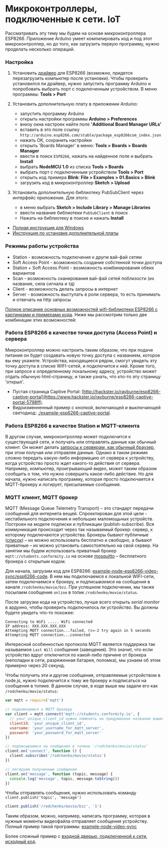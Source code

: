 # Микроконтроллеры, подключенные к сети. IoT

Рассматривать эту тему мы будем на основе микроконтроллера ESP8266. Приложение Arduino умеет компилировать код и под этот микроконтроллер, но до того, как загрузить первую программу, нужно проделать несколько операций.


### Настройка

1. Установить [драйвер](http://www.silabs.com/products/development-tools/software/usb-to-uart-bridge-vcp-drivers) для ESP8266 (возможно, придется перезагрузить компьютер после установки). Чтобы проверить установился ли драйвер, нужно запустить программу Arduino и попробовать выбрать порт с подключенным устройством. В меню программы: __Tools > Port__

2. Установить дополнительную плату в приложении Arduino:
    - запустить программу Arduino
    - открыть настройки программы __Arduino > Preferences__
    - внизу окна настроек найти поле __'Additional Board Manager URLs'__
    - вставить в это поле ссылку `http://arduino.esp8266.com/stable/package_esp8266com_index.json`
    - нажать OK, сохранить настройки
    - открыть 'Boards Manager' в меню: __Tools > Boards > Boards Manager__
    - ввести в поиск `ESP8266`, нажать на найденное поле и выбрать __Install__
    - выбрать __NodeMCU 1.0__ из списка __Tools > Boards__
    - выбрать порт с подключенным устройством __Tools > Port__
    - открыть код примера __Blink__: __File > Examples > 01.Basics > Blink__
    - загрузить код в микроконтроллер __Sketch > Upload__

3. Установить дополнительную библиотеку PubSubClient через интерфейс приложения. Для этого:
    - в меню выбрать __Sketch > Include Library > Manage Libraries__
    - ввести название библиотеки `PubSubClient` в поиск
    - Нажать на библиотеку в поиске и нажать __Install__

* [Полная инструкция для Windows](https://www.marginallyclever.com/2017/02/setup-nodemcu-drivers-arduino-ide/)
* [Инструкция по установке дополнительной платы](https://learn.sparkfun.com/tutorials/esp8266-thing-hookup-guide/installing-the-esp8266-arduino-addon)


### Режимы работы устройства

- Station - возможность подключения к другм вай-фай сетям
- Soft Access Point - возможность создание собстенной точки доступа
- Station + Soft Access Point - возможность комбинирования обеих вариантов
- Scan - возможность сканирования вай-фай сетей поблизости (их название, сила сигнала и тд)
- Client - возможность делать запросы в интернет
- Server - возможность выступать в роли сервера, то есть принимать и отвечать на http запросы

[Полное описание основных возможностей wifi-библиотеки ESP8266 с картинками и примерами кода](https://arduino-esp8266.readthedocs.io/en/latest/esp8266wifi/readme.html). Ниже мы рассмотрим только две комбинации этих возможностей:


### Работа ESP8266 в качестве точки доступа (Access Point) и сервера

Микроконтроллер можно настроить таким образом, что при подаче питания он будет создавать новую точку доступа с названием, которое вы ему укажете. Устройства, находящиеся рядом, смогут увидеть эту точку доступа в списке WIFI-сетей, и подключится к ней. Кроме того, при запросе к определенному локальному адресу, устройство может отдать обычную html-страницу, и также узнать, что кто-то эту страницу 'открыл'.

- Пустая страница Captive Portal: [http://hackster.io/rayburne/esp8266-captive-portal](https://www.hackster.io/rayburne/esp8266-captive-portal-5798ff).
- Видоизменненный пример с кнопкой, включающей и выключающей светодиод: [./example-esp6266-captive-portal](example-esp6266-captive-portal).


### Работа ESP8266 в качестве Station и MQTT-клиента

В другом случае, микроконтроллер может подключится к существующей сети, и получать или отправлять данные как обычный клиент. Он может делать [запросы к серверам, как обычный браузер](https://github.com/esp8266/Arduino/blob/master/libraries/ESP8266WiFi/examples/WiFiClient/WiFiClient.ino), при этом получая или отправляя данные. Однако в таком режиме сложно передать какую-либо информацию от сервера к устройству, когда устройство просто ждет какого-то действия от сервера. Например, компьютер, проигрывающий видео, может таким образом сообщить о том, что нужно совершить какое-либо действие. Но для начала, нужно написать программу, которая просто подключается к MQTT-брокеру и логирует, присылаемые сообщения.


### MQTT клиент, MQTT брокер

MQTT (Message Queue Telemetry Transport) – это стандарт передачи сообщений для интернета вещей. Спроектирован для этой цели - нестабильного подключения и небольших маломощьных устройств. Построен на моделе подписки и публикации (publish-subscribe). Вся коммуникация происходит через так называемый брокер: сервер, к которому подключаются устройства. Брокеры бывают публичные ([список](http://moxd.io/2015/10/public-mqtt-brokers/)) – их можно использовать бесплатно и свободно, а бывают приватные – их можно установить самостоятельно на свой сервер. На занятии мы будем использовать приватный брокер `mqtt://students.conformity.io` на основе [mosquitto](https://mosquitto.org/download/) – бесплатного брокера с открытым кодом.

Для начала, загрузим код для ESP8266: [example-node-esp8266-video-sync/esp6266-code](example-node-esp8266-video-sync/esp6266-code/esp6266-code.ino). В нем мы подключаемся к локальной WIFI-сети, затем подключаемся к брокеру, и _подписываемся_ на сообщения в канале `/rodchenko/movie/bzz`. При успешном подключении, мы также посылаем сообщение `online` в топик `/rodchenko/movie/status`.

После загрузки кода на устройство, лучше всего открыть _serial monitor_ в ардуино, чтобы проверить подключилось ли устройство. Вы должны будете увидеть что-то похожее:

```
Connecting to WiFi ..... WiFi connected
IP address: XXX.XXX.XXX.XXX
Attempting MQTT connection...failed, rc=-2 try again in 5 seconds
Attempting MQTT connection...connected
```

Интересной особенностью протокола MQTT является поддержка так называемое `Last Will` сообщения (завещения). Это значит, что если устройство вдруг отключится по какой-либо причине от брокера (неполадки в сети, разряженная батарея, поломка), мы узнаем об этом примерно через 20 секунд.

Чтобы получить эти и другие сообщения, отправляемые устройством в node.js, нужно подключится к тому же брокеру и подписаться на сообщения в топике. В данном случае, в коде выше мы задали его как `/rodchenko/movie/status`:

```javascript
var mqtt = require('mqtt')

// подключаемся к MQTT брокеру
var client = mqtt.connect('mqtt://students.conformity.io', {
  // your_unique_client_id нужно поменять на придуманное название вашего устройства
  clientId: 'your_unique_client_id',
  username: 'your_username_for_mqtt_server',
  password: 'your_password_for_mqtt_server'
})

// подписываемся на сообщения в топике '/rodchenko/movie/status'
client.on('connect', function () {
  client.subscribe('/rodchenko/movie/status')
})

// логируем полученные сообщения
client.on('message', function (topic, message) {
  console.log('message', topic, message.toString())
})
```

Чтобы отправлять сообщения, нужно использовать команду `client.publish('topic', 'message')`

```javascript
client.publish('/rodchenko/movie/bzz', '1')
```

Таким образом, можно, например, написать программу, которая в нужные моменты видеофайла отправляет сообщения устройству. Полный пример такой программы: [example-node-video-sync](example-node-video-sync)

Более сложный пример с [входной дверью, подключенной к сети](http://13.conformity.io/), [исходный код](https://github.com/valiafetisov/remote-door).

